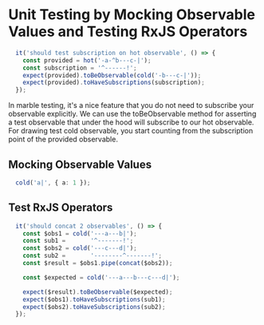 # Unit Testing by Mocking Observable Values and Testing RxJS Operators



```ts
  it('should test subscription on hot observable', () => {
    const provided = hot('-a-^b---c-|');
    const subscription = '^------!';
    expect(provided).toBeObservable(cold('-b---c-|'));
    expect(provided).toHaveSubscriptions(subscription);
  });
```
 In marble testing, it's a nice feature that you do not need to subscribe your observable explicitly.
 We can use the toBeObservable method for asserting a test observable that under the hood will subscribe to our hot observable.
 For drawing test cold observable, you start counting from the subscription point of the provided observable.

## Mocking Observable Values

```ts
  cold('a|', { a: 1 });
```

## Test RxJS Operators

```ts
  it('should concat 2 observables', () => {
    const $obs1 = cold('---a---b|');
    const sub1 =       '^-------!';
    const $obs2 = cold('---c---d|');
    const sub2 =       '--------^-------!';
    const $result = $obs1.pipe(concat($obs2));

    const $expected = cold('---a---b---c---d|');

    expect($result).toBeObservable($expected);
    expect($obs1).toHaveSubscriptions(sub1);
    expect($obs2).toHaveSubscriptions(sub2);
  });
```

